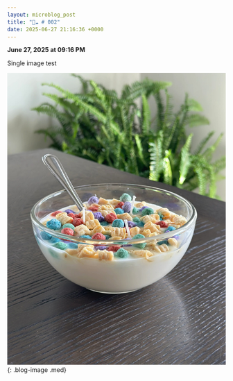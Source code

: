 ```yaml
---
layout: microblog_post
title: "🔵☁️ # 002"
date: 2025-06-27 21:16:36 +0000
---
```


**June 27, 2025 at 09:16 PM**

Single image test

![single-image-test](/assets/images/microblog/single-image-test-0.jpg){: .blog-image .med}